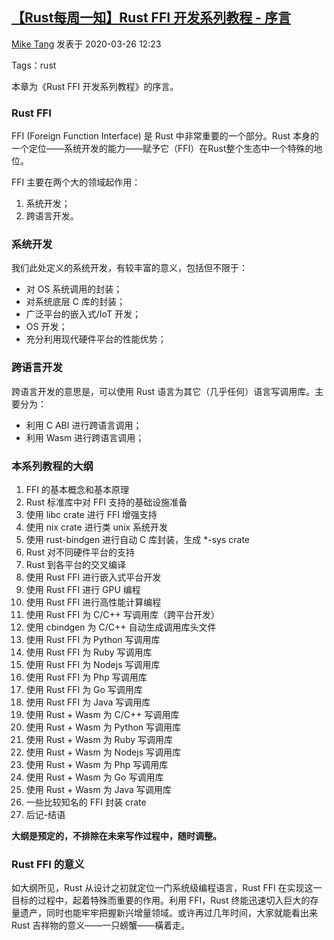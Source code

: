 ## [【Rust每周一知】Rust FFI 开发系列教程 - 序言](https://rust.cc/article?id=44a47b42-184c-4e2f-9318-be07ee5a516c)

[Mike Tang](https://rust.cc/blog_with_author?author_id=09e42b7c-c2bc-410a-9079-8ad0370d2603)  发表于  2020-03-26 12:23

Tags：rust

本章为《Rust FFI 开发系列教程》的序言。

### Rust FFI

FFI (Foreign Function Interface) 是 Rust 中非常重要的一个部分。Rust 本身的一个定位——系统开发的能力——赋予它（FFI）在Rust整个生态中一个特殊的地位。

FFI 主要在两个大的领域起作用：

1.  系统开发；
2.  跨语言开发。

### 系统开发

我们此处定义的系统开发，有较丰富的意义，包括但不限于：

-   对 OS 系统调用的封装；
-   对系统底层 C 库的封装；
-   广泛平台的嵌入式/IoT 开发；
-   OS 开发；
-   充分利用现代硬件平台的性能优势；

### 跨语言开发

跨语言开发的意思是，可以使用 Rust 语言为其它（几乎任何）语言写调用库。主要分为：

-   利用 C ABI 进行跨语言调用；
-   利用 Wasm 进行跨语言调用；

### 本系列教程的大纲

1.  FFI 的基本概念和基本原理
2.  Rust 标准库中对 FFI 支持的基础设施准备
3.  使用 libc crate 进行 FFI 增强支持
4.  使用 nix crate 进行类 unix 系统开发
5.  使用 rust-bindgen 进行自动 C 库封装，生成 *-sys crate
6.  Rust 对不同硬件平台的支持
7.  Rust 到各平台的交叉编译
8.  使用 Rust FFI 进行嵌入式平台开发
9.  使用 Rust FFI 进行 GPU 编程
10.  使用 Rust FFI 进行高性能计算编程
11.  使用 Rust FFI 为 C/C++ 写调用库（跨平台开发）
12.  使用 cbindgen 为 C/C++ 自动生成调用库头文件
13.  使用 Rust FFI 为 Python 写调用库
14.  使用 Rust FFI 为 Ruby 写调用库
15.  使用 Rust FFI 为 Nodejs 写调用库
16.  使用 Rust FFI 为 Php 写调用库
17.  使用 Rust FFI 为 Go 写调用库
18.  使用 Rust FFI 为 Java 写调用库
19.  使用 Rust + Wasm 为 C/C++ 写调用库
20.  使用 Rust + Wasm 为 Python 写调用库
21.  使用 Rust + Wasm 为 Ruby 写调用库
22.  使用 Rust + Wasm 为 Nodejs 写调用库
23.  使用 Rust + Wasm 为 Php 写调用库
24.  使用 Rust + Wasm 为 Go 写调用库
25.  使用 Rust + Wasm 为 Java 写调用库
26.  一些比较知名的 FFI 封装 crate
27.  后记-结语

**大纲是预定的，不排除在未来写作过程中，随时调整。**

### Rust FFI 的意义

如大纲所见，Rust 从设计之初就定位一门系统级编程语言，Rust FFI 在实现这一目标的过程中，起着特殊而重要的作用。利用 FFI，Rust 终能迅速切入巨大的存量遗产，同时也能牢牢把握新兴增量领域。或许再过几年时间，大家就能看出来 Rust 吉祥物的意义——一只螃蟹——橫着走。
